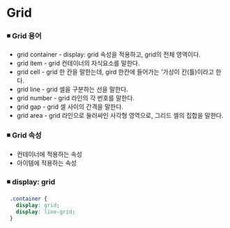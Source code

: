 # Grid 

### ◾️ Grid 용어
* grid container - display: grid 속성을 적용하고, grid의 전체 영역이다.
* grid item - grid 컨테이너의 자식요소를 말한다. 
* grid cell - grid 한 칸을 말한는데, gird 한칸에 들어가는 '가상이 칸(틀)이라고 한다.
* grid line - grid 셀을 구분하는 선을 말한다.
* grid number - grid 라인의 각 번호를 말한다.
* grid gap - grid 셀 사이의 간격을 말한다.
* grid area - grid 라인으로 둘러싸인 사각형 영역으로, 그리드 셀의 집합을 말한다.

### ◾️ Grid 속성
* 컨테이너에 적용하는 속성
* 아이템에 적용하는 속성

### ◾️ display: grid
```css
 .container {
   display: grid;
   display: line-grid;
 }
```